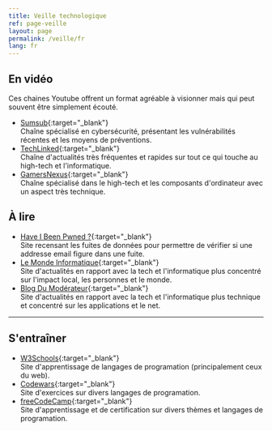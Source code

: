 ```yaml
---
title: Veille technologique
ref: page-veille
layout: page
permalink: /veille/fr
lang: fr
---
```


## En vidéo <i class="fa-solid fa-film"></i>

Ces chaines Youtube offrent un format agréable à visionner mais qui peut souvent être simplement écouté.

- [Sumsub](https://www.youtube.com/@Sumsubcom){:target="_blank"}  
    Chaîne spécialisé en cybersécurité, présentant les vulnérabilités récentes et les moyens de préventions.
- [TechLinked](https://www.youtube.com/@techlinked){:target="_blank"}  
    Chaîne d'actualités très fréquentes et rapides sur tout ce qui touche au high-tech et l'informatique.
- [GamersNexus](https://www.youtube.com/@GamersNexus){:target="_blank"}  
    Chaîne spécialisé dans le high-tech et les composants d'ordinateur avec un aspect très technique.

## À lire <i class="fa-solid fa-newspaper"></i>

- [Have I Been Pwned ?](https://haveibeenpwned.com/){:target="_blank"}  
    Site recensant les fuites de données pour permettre de vérifier si une addresse email figure dans une fuite.
- [Le Monde Informatique](https://www.lemondeinformatique.fr/){:target="_blank"} [<i class="fa-solid fa-square-rss"></i>](https://www.lemondeinformatique.fr/flux-rss/thematique/toutes-les-actualites/rss.xml)  
    Site d'actualités en rapport avec la tech et l'informatique plus concentré sur l'impact local, les personnes et le monde.
- [Blog Du Modérateur](https://www.blogdumoderateur.com/){:target="_blank"} [<i class="fa-solid fa-square-rss"></i>](https://www.blogdumoderateur.com/feed/)  
    Site d'actualités en rapport avec la tech et l'informatique plus technique et concentré sur les applications et le net.

---

## S'entraîner <i class="fa-solid fa-brain"></i>

- [W3Schools](https://www.w3schools.com/){:target="_blank"}  
    Site d'apprentissage de langages de programation (principalement ceux du web).
- [Codewars](https://www.codewars.com/){:target="_blank"}  
    Site d'exercices sur divers langages de programation.
- [freeCodeCamp](https://www.freecodecamp.org/learn){:target="_blank"}  
    Site d'apprentissage et de certification sur divers thèmes et langages de programation.

